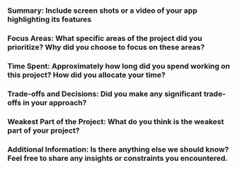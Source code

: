 ### Summary: Include screen shots or a video of your app highlighting its features


### Focus Areas: What specific areas of the project did you prioritize? Why did you choose to focus on these areas?

### Time Spent: Approximately how long did you spend working on this project? How did you allocate your time?

### Trade-offs and Decisions: Did you make any significant trade-offs in your approach?

### Weakest Part of the Project: What do you think is the weakest part of your project?

### Additional Information: Is there anything else we should know? Feel free to share any insights or constraints you encountered.
